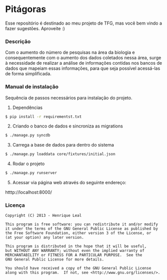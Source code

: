 Pitágoras
=========

Esse repositório é destinado ao meu projeto de TFG, mas você bem vindo a fazer sugestões. Aproveite :)

### Descrição

Com o aumento do número de pesquisas na área da biologia e consequentemente com o aumento dos dados coletados nessa área, surge à necessidade de realizar a análise de informações contidas nos bancos de dados que mapeiam essas informações, para que seja possível acessá-las de forma simplificada.

### Manual de instalação

Sequência de passos necessários para instalação do projeto.

1. Dependências

  ```sh
  $ pip install -r requirementst.txt
  ```

2. Criando o banco de dados e sincroniza as migrations

  ```sh
  $ ./manage.py syncdb
  ```

3. Carrega a base de dados para dentro do sistema

  ```sh
  $ ./manage.py loaddata core/fixtures/initial.json
  ```

4. Rodar o projeto

  ```sh
  $ ./manage.py runserver
  ```

5. Acessar via página web através do seguinte endereço:

  htttp://localhost:8000/

### Licença

```
Copyright (C) 2013 - Henrique Leal

This program is free software: you can redistribute it and/or modify
it under the terms of the GNU General Public License as published by
the Free Software Foundation, either version 3 of the License, or
(at your option) any later version.

This program is distributed in the hope that it will be useful,
but WITHOUT ANY WARRANTY; without even the implied warranty of
MERCHANTABILITY or FITNESS FOR A PARTICULAR PURPOSE.  See the
GNU General Public License for more details.

You should have received a copy of the GNU General Public License
along with this program.  If not, see <http://www.gnu.org/licenses/>.
```
